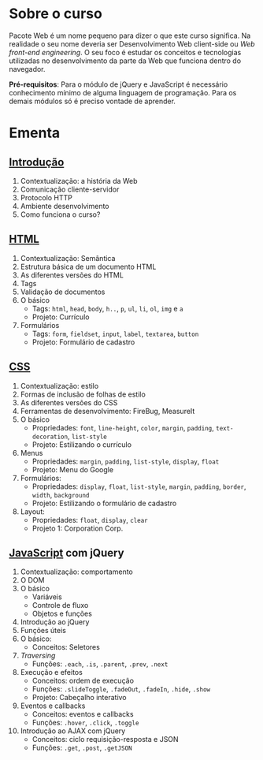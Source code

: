 # Sobre o curso
Pacote Web é um nome pequeno para dizer o que este curso significa. Na realidade o seu nome deveria ser Desenvolvimento Web client-side ou *Web front-end engineering*. O seu foco é estudar os conceitos e tecnologias utilizadas no desenvolvimento da parte da Web que funciona dentro do navegador.

**Pré-requisitos**: Para o módulo de jQuery e JavaScript é necessário conhecimento mínimo de alguma linguagem de programação. Para os demais módulos só é preciso vontade de aprender.

# Ementa

## [Introdução](https://github.com/guiocavalcanti/pacote-web-2013-1/blob/master/slides/0-introducao.pdf?raw=true)
1. Contextualização: a história da Web
2. Comunicação cliente-servidor
3. Protocolo HTTP
4. Ambiente desenvolvimento
5. Como funciona o curso?

## [HTML](https://github.com/guiocavalcanti/pacote-web-2013-1/blob/master/slides/1-html.pdf?raw=true)
1. Contextualização: Semântica
2. Estrutura básica de um documento HTML
3. As diferentes versões do HTML
4. Tags
5. Validação de documentos
6. O básico
    - Tags: ``html``, ``head``, ``body``, ``h..``, ``p``, ``ul``, ``li``, ``ol``, ``img`` e ``a``
    - Projeto: Currículo
7. Formulários
    - Tags: ``form``, ``fieldset``, ``input``, ``label``, ``textarea``, ``button``
    - Projeto: Formulário de cadastro

## [CSS](https://github.com/guiocavalcanti/pacote-web-2013-1/blob/master/slides/2-css.pdf?raw=true)
1. Contextualização: estilo
2. Formas de inclusão de folhas de estilo
3. As diferentes versões do CSS
4. Ferramentas de desenvolvimento: FireBug, MeasureIt
5. O básico
    - Propriedades: ``font``, ``line-height``, ``color``, ``margin``, ``padding``, ``text-decoration``, ``list-style``
    - Projeto: Estilizando o currículo
6. Menus
    - Propriedades: ``margin``, ``padding``, ``list-style``, ``display``, ``float``
    - Projeto: Menu do Google
7. Formulários:
    - Propriedades: ``display``, ``float``, ``list-style``, ``margin``, ``padding``, ``border``, ``width``, ``background``
    - Projeto: Estilizando o formulário de cadastro
8. Layout:
    - Propriedades: ``float``, ``display``, ``clear``
    - Projeto 1: Corporation Corp.

## [JavaScript](https://github.com/guiocavalcanti/pacote-web-2013-1/blob/master/slides/3-javascript.pdf?raw=true) com jQuery
1. Contextualização: comportamento
2. O DOM
3. O básico
    - Variáveis
    - Controle de fluxo
    - Objetos e funções
4. Introdução ao jQuery
5. Funções úteis
6. O básico:
    - Conceitos: Seletores
7. *Traversing*
    - Funções: ``.each``, ``.is``, ``.parent``, ``.prev``, ``.next``
7. Execução e efeitos
    - Conceitos: ordem de execução
    - Funções: ``.slideToggle``, ``.fadeOut``, ``.fadeIn``, ``.hide``, ``.show``
    - Projeto: Cabeçalho interativo
8. Eventos e callbacks
    - Conceitos: eventos e callbacks
    - Funções: ``.hover``, ``.click``, ``.toggle``
9. Introdução ao AJAX com jQuery
    - Conceitos: ciclo requisição-resposta e JSON
    - Funções: ``.get``, ``.post``, ``.getJSON``
